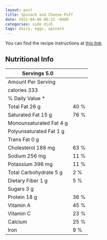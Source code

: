 ```yaml
---
layout: post
title: Spinach and Cheese Puff
date: 2021-04-06 06:22 -0400
categories: side dish 
tags: dairy, eggs, spinach
---
```


You can find the recipe instructions at [this link](https://www.marthastewart.com/339340/spinach-and-cheese-puff).

## Nutritional Info

| Servings 5.0            |      |
|-------------------------|------|
| Amount Per Serving      |      |
| calories 333            |      |
|         % Daily Value * |      |
| Total Fat 26 g          | 40 % |
| Saturated Fat 15 g      | 76 % |
| Monounsaturated Fat 4 g |      |
| Polyunsaturated Fat 1 g |      |
| Trans Fat 0 g           |      |
| Cholesterol 188 mg      | 63 % |
| Sodium 256 mg           | 11 % |
| Potassium 396 mg        | 11 % |
| Total Carbohydrate 5 g  |  2 % |
| Dietary Fiber 1 g       |  5 % |
| Sugars 3 g              |      |
| Protein 18 g            | 36 % |
| Vitamin A               | 45 % |
| Vitamin C               | 23 % |
| Calcium                 | 25 % |
| Iron                    |  9 % |
